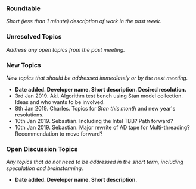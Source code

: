 ### Roundtable
_Short (less than 1 minute) description of work in the past week._

### Unresolved Topics
_Address any open topics from the past meeting._

### New Topics
_New topics that should be addressed immediately or by the next
meeting._

* __Date added. Developer name.  Short description.  Desired resolution.__
* 3rd Jan 2019. Aki. Algorithm test bench using Stan model collection. Ideas and who wants to be involved.
* 8th Jan 2019. Charles. Topics for _Stan this month_ and new year's resolutions.
* 10th Jan 2019. Sebastian. Including the Intel TBB? Path forward?
* 10th Jan 2019. Sebastian. Major rewrite of AD tape for Multi-threading? Recommendation to move forward?

### Open Discussion Topics

_Any topics that do not need to be addressed in the short term,
including speculation and brainstorming._

* __Date added. Developer name.  Short description.__
